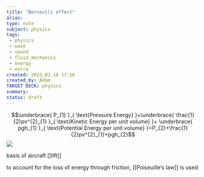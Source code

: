 ```yaml
---
title: "Bernoulli effect"
alias: 
type: note
subject: physics
tags:
 - physics
 - wave
 - sound
 - fluid_mechanics
 - energy
 - extra
created: 2023.02.18 17:16
created_by: Ádám
TARGET DECK: physics
summary: 
status: draft 
---
```

$$\underbrace{ P_{1} }_{ \text{Pressure Energy} }+\underbrace{ \frac{1}{2}pv^{2}_{1} }_{ \text{Kinetic Energy per unit volume} }+ \underbrace{ pgh_{1} }_{ \text{Potential Energy per unit volume} }=P_{2}+\frac{1}{2}pv^{2}_{1}+pgh_{2}$$
![](https://www.researchgate.net/publication/234142918/figure/fig5/AS:668684511105041@1536438219600/Diagram-of-the-Bernoulli-principle-shows-that-as-fluid-flows-from-a-conduit-or-vessel-of.ppm)

basis of aircraft [[lift]]

to account for the loss of energy through friction, [[Poiseuille’s law]] is used